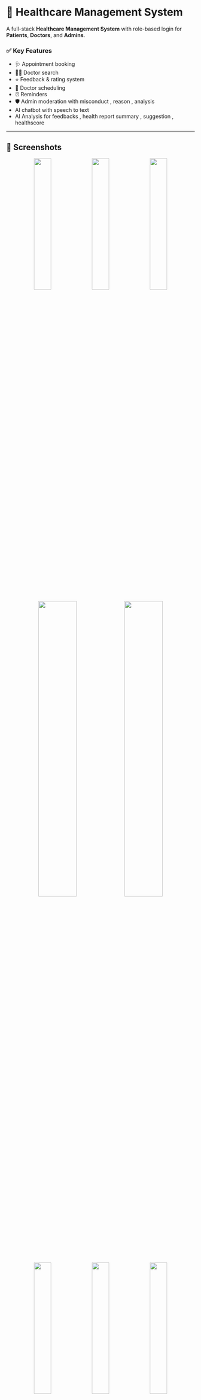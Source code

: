 # 🏥 Healthcare Management System

A full-stack **Healthcare Management System** with role-based login for **Patients**, **Doctors**, and **Admins**.

### ✅ Key Features

- 🩺 Appointment booking  
- 👨‍⚕️ Doctor search  
- ⭐ Feedback & rating system 
- 📅 Doctor scheduling  
- ⏰ Reminders  
- 🛡️ Admin moderation with misconduct ,           reason , analysis
-  AI chatbot with speech to text
-  AI Analysis for feedbacks , health report    summary , suggestion , healthscore

---

## 📸 Screenshots

<p align="center">
  <img src="https://github.com/user-attachments/assets/dda974bb-a2e3-4249-a43c-dd714cb935e8" width="30%"/>
  <img src="https://github.com/user-attachments/assets/d47b48c1-1b09-4c5c-a01e-408edb9602d1" width="30%"/>
  <img src="https://github.com/user-attachments/assets/60b0f11d-2740-4c03-a242-3f1a94d1929b" width="30%"/>
</p>

<p align="center">
  <img src="https://github.com/user-attachments/assets/a1930683-c893-4bb9-a08e-575562013b7d" width="45%"/>
  <img src="https://github.com/user-attachments/assets/165d3c03-c8b5-46ca-bd56-188f987ebf18" width="45%"/>
</p>

<p align="center">
  <img src="https://github.com/user-attachments/assets/a422c4fa-081d-4cdf-8e6a-7fbbc26796cb" width="30%"/>
  <img src="https://github.com/user-attachments/assets/337c8f9b-e225-4e73-8c73-3ac4b0bffa4a" width="30%"/>
  <img src="https://github.com/user-attachments/assets/a7cc5eda-fe0a-4690-aa66-97614ba981a4" width="30%"/>
</p>
